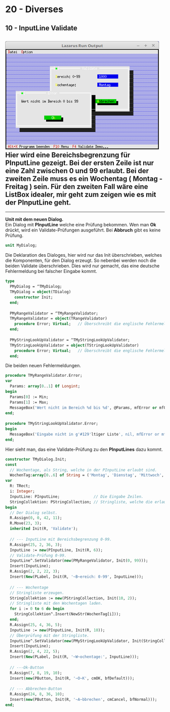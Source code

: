 # 20 - Diverses
## 10 - InputLine Validate

![image.png](image.png)
Hier wird eine Bereichsbegrenzung für <b>PInputLine</b> gezeigt.
Bei der ersten Zeile ist nur eine Zahl zwischen 0 und 99 erlaubt.
Bei der zweiten Zeile muss es ein Wochentag ( Montag - Freitag ) sein.
Für den zweiten Fall wäre eine ListBox idealer, mir geht zum zeigen wie es mit der <b>PInputLine</b> geht.
---
---
<b>Unit mit dem neuen Dialog.</b>
<br>
Ein Dialog mit <b>PInputLine</b> welche eine Prüfung bekommen.
Wen man <b>Ok</b> drückt, wird ein Validate-Prüfungen ausgeführt.
Bei <b>Abbruch</b> gibt es keine Prüfung.

```pascal
unit MyDialog;

```

Die Deklaration des Dialoges, hier wird nur das Init überschrieben, welches die Komponenten, für den Dialog erzeugt.
So nebenbei werden noch die beiden Validate überschrieben.
Dies wird nur gemacht, das eine deutsche Fehlermeldung bei falscher Eingabe kommt.

```pascal
type
  PMyDialog = ^TMyDialog;
  TMyDialog = object(TDialog)
    constructor Init;
  end;

  PMyRangeValidator = ^TMyRangeValidator;
  TMyRangeValidator = object(TRangeValidator)
    procedure Error; Virtual;   // Überschreibt die englische Fehlermeldung.
  end;

  PMyStringLookUpValidator = ^TMyStringLookUpValidator;
  TMyStringLookUpValidator = object(TStringLookUpValidator)
    procedure Error; Virtual;   // Überschreibt die englische Fehlermeldung.
  end;

```

Die beiden neuen Fehlermeldungen.

```pascal
procedure TMyRangeValidator.Error;
var
  Params: array[0..1] Of Longint;
begin
  Params[0] := Min;
  Params[1] := Max;
  MessageBox('Wert nicht im Bereich %d bis %d', @Params, mfError or mfOKButton);
end;

procedure TMyStringLookUpValidator.Error;
begin
  MessageBox('Eingabe nicht in g'#129'ltiger Liste', nil, mfError or mfOKButton);
end;

```

Hier sieht man, das eine Validate-Prüfung zu den <b>PInputLines</b> dazu kommt.

```pascal
constructor TMyDialog.Init;
const
  // Wochentage, als String, welche in der PInputLine erlaubt sind.
  WochenTag:array[0..6] of String = ('Montag', 'Dienstag', 'Mittwoch', 'Donnerstag', 'Freitag', 'Samstag', 'Sonntag');
var
  R: TRect;
  i: Integer;
  InputLine: PInputLine;               // Die Eingabe Zeilen.
  StringCollektion: PStringCollection; // Stringliste, welche die erlaubten Strings enthält.
begin
  // Der Dialog selbst.
  R.Assign(0, 0, 42, 11);
  R.Move(23, 3);
  inherited Init(R, 'Validate');

  // --- InputLine mit Bereichsbegrenzung 0-99.
  R.Assign(25, 2, 36, 3);
  InputLine := new(PInputLine, Init(R, 6));
  // Validate-Prüfung 0-99.
  InputLine^.SetValidator(new(PMyRangeValidator, Init(0, 99)));
  Insert(InputLine);
  R.Assign(2, 2, 22, 3);
  Insert(New(PLabel, Init(R, '~B~ereich: 0-99', InputLine)));

  // --- Wochentage
  // Stringliste erzeugen.
  StringCollektion := new(PStringCollection, Init(10, 2));
  // Stringliste mit den Wochentagen laden.
  for i := 0 to 6 do begin
    StringCollektion^.Insert(NewStr(WochenTag[i]));
  end;
  R.Assign(25, 4, 36, 5);
  InputLine := new(PInputLine, Init(R, 10));
  // Überprüfung mit der Stringliste.
  InputLine^.SetValidator(new(PMyStringLookUpValidator, Init(StringCollektion)));
  Insert(InputLine);
  R.Assign(2, 4, 22, 5);
  Insert(New(PLabel, Init(R, '~W~ochentage:', InputLine)));

  // ---Ok-Button
  R.Assign(7, 8, 19, 10);
  Insert(new(PButton, Init(R, '~O~K', cmOK, bfDefault)));

  // --- Abbrechen-Button
  R.Assign(24, 8, 36, 10);
  Insert(new(PButton, Init(R, '~A~bbrechen', cmCancel, bfNormal)));
end;

```


